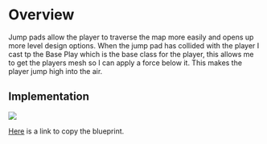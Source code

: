# Overview

Jump pads allow the player to traverse the map more easily and opens up more level design options. When the jump pad has collided with the player I cast tp the Base Play which is the base class for the player, this allows me to get the players mesh so I can apply a force below it. This makes the player jump high into the air.

## Implementation
![](https://user-images.githubusercontent.com/47003895/120931364-2081f700-c6e9-11eb-96ed-dc45c5add85b.png)

[Here](https://blueprintue.com/blueprint/8n94_6fn/) is a link to copy the blueprint.


